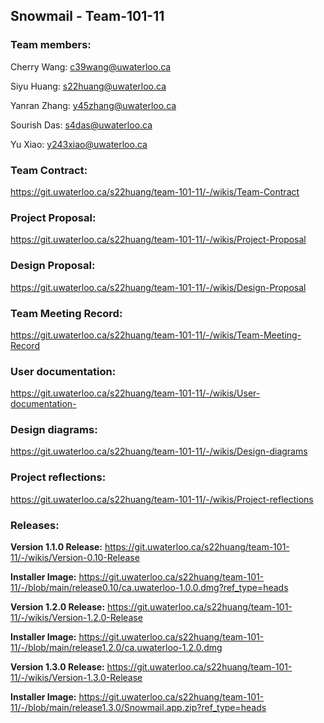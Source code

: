 ## Snowmail - Team-101-11

### Team members:

Cherry Wang: c39wang@uwaterloo.ca 

Siyu Huang: s22huang@uwaterloo.ca

Yanran Zhang: y45zhang@uwaterloo.ca

Sourish Das: s4das@uwaterloo.ca

Yu Xiao: y243xiao@uwaterloo.ca

### Team Contract: 
https://git.uwaterloo.ca/s22huang/team-101-11/-/wikis/Team-Contract

### Project Proposal:
https://git.uwaterloo.ca/s22huang/team-101-11/-/wikis/Project-Proposal

### Design Proposal: 
https://git.uwaterloo.ca/s22huang/team-101-11/-/wikis/Design-Proposal

### Team Meeting Record:
https://git.uwaterloo.ca/s22huang/team-101-11/-/wikis/Team-Meeting-Record

### User documentation:
https://git.uwaterloo.ca/s22huang/team-101-11/-/wikis/User-documentation-

### Design diagrams:
https://git.uwaterloo.ca/s22huang/team-101-11/-/wikis/Design-diagrams

### Project reflections:
https://git.uwaterloo.ca/s22huang/team-101-11/-/wikis/Project-reflections

### Releases:
**Version 1.1.0 Release:** https://git.uwaterloo.ca/s22huang/team-101-11/-/wikis/Version-0.10-Release

**Installer Image:** https://git.uwaterloo.ca/s22huang/team-101-11/-/blob/main/release0.10/ca.uwaterloo-1.0.0.dmg?ref_type=heads

**Version 1.2.0 Release:** https://git.uwaterloo.ca/s22huang/team-101-11/-/wikis/Version-1.2.0-Release

**Installer Image:** https://git.uwaterloo.ca/s22huang/team-101-11/-/blob/main/release1.2.0/ca.uwaterloo-1.2.0.dmg


**Version 1.3.0 Release:**  https://git.uwaterloo.ca/s22huang/team-101-11/-/wikis/Version-1.3.0-Release

**Installer Image:**  https://git.uwaterloo.ca/s22huang/team-101-11/-/blob/main/release1.3.0/Snowmail.app.zip?ref_type=heads



